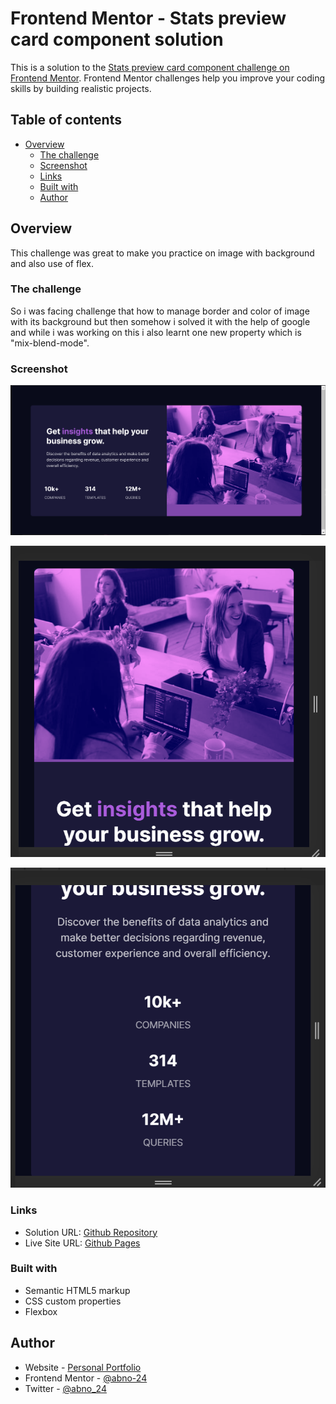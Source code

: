 # Frontend Mentor - Stats preview card component solution

This is a solution to the [Stats preview card component challenge on Frontend Mentor](https://www.frontendmentor.io/challenges/stats-preview-card-component-8JqbgoU62). Frontend Mentor challenges help you improve your coding skills by building realistic projects. 

## Table of contents

- [Overview](#overview)
  - [The challenge](#the-challenge)
  - [Screenshot](#screenshot)
  - [Links](#links)
  - [Built with](#built-with)
  - [Author](#author)

## Overview
This challenge was great to make you practice on image with background and also use of flex. 
### The challenge
So i was facing challenge that how to manage border and color of image with its background but then somehow i solved it with the help of google and while i was working on this i also learnt one new property which is "mix-blend-mode".

### Screenshot
![Screenshot of Desktop layout](./Screenshot/desktopLayout.png)

![Screenshot of Mobile layout 1](./Screenshot/mobileLayout1.png)

![Screenshot of Mobile layout 2](./Screenshot/mobileLayout2.png)

### Links

- Solution URL: [Github Repository](https://github.com/abno-24/Stats-preview-card-component)
- Live Site URL: [Github Pages](https://abno-24.github.io/Stats-preview-card-component/)

### Built with

- Semantic HTML5 markup
- CSS custom properties
- Flexbox

## Author

- Website - [Personal Portfolio](https://abno-24.github.io/Portfolio/)
- Frontend Mentor - [@abno-24](https://www.frontendmentor.io/profile/abno-24)
- Twitter - [@abno_24](https://twitter.com/abno_24)